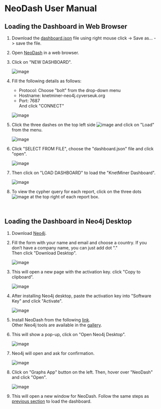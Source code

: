 # NeoDash User Manual

## Loading the Dashboard in Web Browser

1.	Download the [dashboard.json](https://raw.githubusercontent.com/Rothamsted/knetgraphs-gene-traits/e6f111a33fad7a3967a2bb777342ef68c274f11b/NeoDash_dashboard/dashboard.json) file using right mouse click -> Save as… -> save the file.

2.	Open [NeoDash](http://neodash.graphapp.io/) in a web browser.

3.	Click on "NEW DASHBOARD".

    ![image](https://github.com/Rothamsted/knetgraphs-gene-traits/blob/main/images_for_HTML/Picture1.png?raw=true)
                                   
4.	Fill the following details as follows:
    - Protocol: Choose "bolt" from the drop-down menu
    - Hostname: knetminer-neo4j.cyverseuk.org
    - Port: 7687 <br>
    And click "CONNECT"

    ![image](https://github.com/Rothamsted/knetgraphs-gene-traits/blob/main/images_for_HTML/Picture2.png?raw=true)
                        
5.	Click the three dashes on the top left side ![image](https://github.com/Rothamsted/knetgraphs-gene-traits/blob/main/images_for_HTML/Picture3.png?raw=true) and click on "Load" from the menu.

    ![image](https://github.com/Rothamsted/knetgraphs-gene-traits/blob/main/images_for_HTML/Picture4.png?raw=true)
                                            
6.	Click "SELECT FROM FILE", choose the "dashboard.json" file and click "open".

    ![image](https://github.com/Rothamsted/knetgraphs-gene-traits/blob/main/images_for_HTML/Picture5.png?raw=true)

7.	Then click on "LOAD DASHBOARD" to load the "KnetMiner Dashboard".

    ![image](https://github.com/Rothamsted/knetgraphs-gene-traits/blob/main/images_for_HTML/Picture6.png?raw=true)

8.	To view the cypher query for each report, click on the three dots ![image](https://github.com/Rothamsted/knetgraphs-gene-traits/blob/main/images_for_HTML/Picture7.png?raw=true) at the top right of each report box.
<br>


## Loading the Dashboard in Neo4j Desktop

1.	Download [Neo4j](https://neo4j.com/download/).

2.	Fill the form with your name and email and choose a country. If you don’t have a company name, you can just add dot "." <br>
    Then click "Download Desktop".

    ![image](https://github.com/Rothamsted/knetgraphs-gene-traits/blob/main/images_for_HTML/Picture8.png?raw=true)
 
3.	This will open a new page with the activation key. click "Copy to clipboard".

    ![image](https://github.com/Rothamsted/knetgraphs-gene-traits/blob/main/images_for_HTML/Picture9.png?raw=true)
 
4.	After installing Neo4j desktop, paste the activation key into "Software Key" and click "Activate".

    ![image](https://github.com/Rothamsted/knetgraphs-gene-traits/blob/main/images_for_HTML/Picture10.png?raw=true)

5.	Install NeoDash from the following [link](neo4j-desktop://graphapps/install?url=https://registry.npmjs.org/neodash).<br>
    Other Neo4j tools are available in the [gallery](https://install.graphapp.io/).

6.	This will show a pop-up, click on "Open Neo4j Desktop".

    ![image](https://github.com/Rothamsted/knetgraphs-gene-traits/blob/main/images_for_HTML/Picture11.png?raw=true)

7.	Neo4j will open and ask for confirmation.

    ![image](https://github.com/Rothamsted/knetgraphs-gene-traits/blob/main/images_for_HTML/Picture12.png?raw=true)
 
8.	Click on "Graphs App" button on the left. Then, hover over "NeoDash" and click "Open".

    ![image](https://github.com/Rothamsted/knetgraphs-gene-traits/blob/main/images_for_HTML/Picture13.png?raw=true)
                                                  
9.	This will open a new window for NeoDash. Follow the same steps as [previous section](#loading-the-dashboard-in-web-browser) to load the dashboard.
